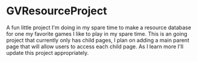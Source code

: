 # GVResourceProject
A fun little project I'm doing in my spare time to make a resource database for one my favorite games I like to play in my spare time. This is an going project that currently only has child pages, I plan on adding a main parent page that will allow users to access each child page. As I learn more I'll update this project appropriately. 
